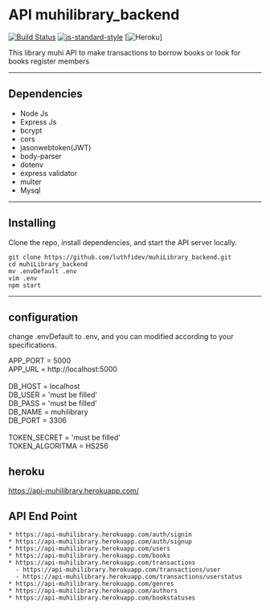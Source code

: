 # API muhilibrary_backend
 
[![Build Status](https://travis-ci.org/luthfidev/muhilibrary-backend.svg?branch=master)](https://travis-ci.org/luthfidev/muhilibrary-backend) [![js-standard-style](https://img.shields.io/badge/code%20style-standard-brightgreen.svg)](http://standardjs.com) [![Heroku](https://heroku-badge.herokuapp.com/?app=heroku-badge)]


This library muhi API to make transactions to borrow books or look for books register members

***

## Dependencies

* Node Js
* Express Js
* bcrypt
* cors
* jasonwebtoken(JWT)
* body-parser
* dotenv
* express validator
* multer
* Mysql
  
***

## Installing

Clone the repo, install dependencies, and start the API server locally.

```shell
git clone https://github.com/luthfidev/muhiLibrary_backend.git
cd muhiLibrary_backend
mv .envDefault .env
vim .env
npm start
```
***

## configuration

change .envDefault to .env, and you can modified according to your specifications.

APP_PORT = 5000<br>
APP_URL = http://localhost:5000<br>
<br>
DB_HOST = localhost<br>
DB_USER = 'must be filled'<br>
DB_PASS = 'must be filled'<br>
DB_NAME = muhilibrary<br>
DB_PORT = 3306<br>
<br>
TOKEN_SECRET = 'must be filled'<br>
TOKEN_ALGORITMA = HS256<br>

## heroku
<https://api-muhilibrary.herokuapp.com/>

## API End Point

```shell
* https://api-muhilibrary.herokuapp.com/auth/signin
* https://api-muhilibrary.herokuapp.com/auth/signup
* https://api-muhilibrary.herokuapp.com/users 
* https://api-muhilibrary.herokuapp.com/books
* https://api-muhilibrary.herokuapp.com/transactions
  - https://api-muhilibrary.herokuapp.com/transactions/user
  - https://api-muhilibrary.herokuapp.com/transactions/userstatus
* https://api-muhilibrary.herokuapp.com/genres
* https://api-muhilibrary.herokuapp.com/authors
* https://api-muhilibrary.herokuapp.com/bookstatuses 
```